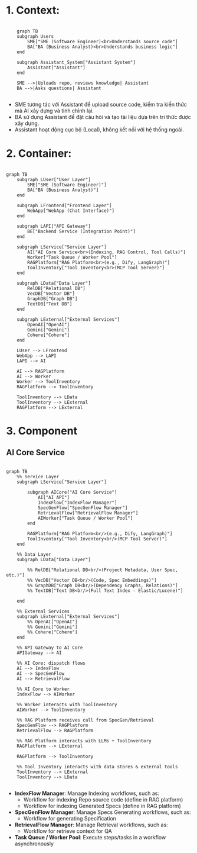
# 1. Context:

```mermaid

    graph TB
    subgraph Users
        SME["SME (Software Engineer)<br>Understands source code"]
        BA["BA (Business Analyst)<br>Understands business logic"]
    end

    subgraph Assistant_System["Assistant System"]
        Assistant["Assistant"]
    end

    SME -->|Uploads repo, reviews knowledge| Assistant
    BA -->|Asks questions| Assistant


```

- SME tương tác với Assistant để upload source code, kiểm tra kiến thức mà AI xây dựng và tinh chỉnh lại.
- BA sử dụng Assistant để đặt câu hỏi và tạo tài liệu dựa trên tri thức được xây dựng.
- Assistant hoạt động cục bộ (Local), không kết nối với hệ thống ngoài.

# 2. Container:

```mermaid

graph TB
    subgraph LUser["User Layer"]
        SME["SME (Software Engineer)"]
        BA["BA (Business Analyst)"]
    end

    subgraph LFrontend["Frontend Layer"]
        WebApp["WebApp (Chat Interface)"]
    end

    subgraph LAPI["API Gateway"]
        BE["Backend Service (Integration Point)"]
    end

    subgraph LService["Service Layer"]
        AI["AI Core Service<br>(Indexing, RAG Control, Tool Calls)"]
        Worker["Task Queue / Worker Pool"]
        RAGPlatform["RAG Platform<br>(e.g., Dify, LangGraph)"]
        ToolInventory["Tool Inventory<br>(MCP Tool Server)"]
    end

    subgraph LData["Data Layer"]
        RelDB["Relational DB"]
        VecDB["Vector DB"]
        GraphDB["Graph DB"]
        TextDB["Text DB"]
    end

    subgraph LExternal["External Services"]
        OpenAI["OpenAI"]
        Gemini["Gemini"]
        Cohere["Cohere"]
    end

    LUser --> LFrontend
    WebApp --> LAPI
    LAPI --> AI

    AI --> RAGPlatform
    AI --> Worker
    Worker --> ToolInventory
    RAGPlatform --> ToolInventory

    ToolInventory --> LData
    ToolInventory --> LExternal
    RAGPlatform --> LExternal

```

# 3. Component

## AI Core Service
```mermaid

graph TB
    %% Service Layer
    subgraph LService["Service Layer"]

        subgraph AICore["AI Core Service"]
            AI["AI API"]
            IndexFlow["IndexFlow Manager"]
            SpecGenFlow["SpecGenFlow Manager"]
            RetrievalFlow["RetrievalFlow Manager"]
            AIWorker["Task Queue / Worker Pool"]
        end

        RAGPlatform["RAG Platform<br/>(e.g., Dify, LangGraph)"]
        ToolInventory["Tool Inventory<br/>(MCP Tool Server)"]
    end

    %% Data Layer
    subgraph LData["Data Layer"]

        %% RelDB["Relational DB<br/>(Project Metadata, User Spec, etc.)"]
        %% VecDB["Vector DB<br/>(Code, Spec Embeddings)"]
        %% GraphDB["Graph DB<br/>(Dependency Graphs, Relations)"]
        %% TextDB["Text DB<br/>(Full Text Index - Elastic/Lucene)"]

    end

    %% External Services
    subgraph LExternal["External Services"]
        %% OpenAI["OpenAI"]
        %% Gemini["Gemini"]
        %% Cohere["Cohere"]
    end

    %% API Gateway to AI Core
    APIGateway --> AI

    %% AI Core: dispatch flows
    AI --> IndexFlow
    AI --> SpecGenFlow
    AI --> RetrievalFlow

    %% AI Core to Worker
    IndexFlow --> AIWorker

    %% Worker interacts with ToolInventory
    AIWorker --> ToolInventory

    %% RAG Platform receives call from SpecGen/Retrieval
    SpecGenFlow --> RAGPlatform
    RetrievalFlow --> RAGPlatform

    %% RAG Platform interacts with LLMs + ToolInventory
    RAGPlatform --> LExternal

    RAGPlatform --> ToolInventory

    %% Tool Inventory interacts with data stores & external tools
    ToolInventory --> LExternal
    ToolInventory --> LData


```

- **IndexFlow Manager**: Manage Indexing workflows, such as:
    - Workflow for indexing Repo source code (define in RAG platform)
    - Workflow for indexing Generated Specs (define in RAG platform)
- **SpecGenFlow Manager**: Manage Specs Generating workflows, such as:
    - Workflow for generating Specification
- **RetrievalFlow Manager**: Manage Retrieval workflows, such as:
    - Workflow for retrieve context for QA    
- **Task Queue / Worker Pool**: Execute steps/tasks in a workflow asynchronously
